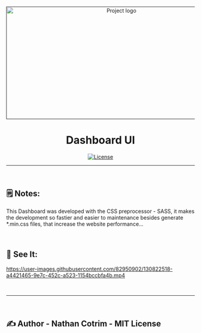 <p align="center">
  <a href="" rel="noopener">
 <img src="http://imspgroup.com/sites/all/themes/iflexion/images/vis-frontend-1.png" alt="Project logo" width="600px" height="300px"></a>
</p>

<h1 align="center">Dashboard UI</h1>

<div align="center">

[![License](https://img.shields.io/badge/license-MIT-blue.svg)](/LICENSE)

</div> 

---

<br>

<h2> 🗒️ Notes:</h2>

<p>This Dashboard was developed with the CSS preprocessor - SASS, it makes the development so fastier and easier to maintenance besides generate *.min.css files, that increase the website performance...</p>

<br>

## 👀 See It:

https://user-images.githubusercontent.com/82950902/130822518-a4421465-9e7c-452c-a523-1154bccbfa4b.mp4

<br>
<hr>
<br>

## ✍️ Author - <a name = "author">Nathan Cotrim - MIT License</a>

